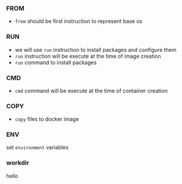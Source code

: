 

### FROM
* `from` should be first instruction to represent base os 

### RUN
* we will use `run` instruction to install packages and configure them 
* `run` instruction will be execute at the time of image creation
* `run` command to install packages

### CMD
* `cmd` command will be execute at the time of container creation    

### COPY
* `copy` files to docker image


### ENV
set `environment` variables


### **workdir**
hello 

